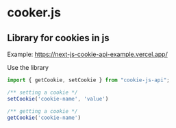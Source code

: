 # cooker.js

## Library for cookies in js

Example: https://next-js-cookie-api-example.vercel.app/

Use the library

```typescript
import { getCookie, setCookie } from "cookie-js-api";

/** setting a cookie */
setCookie('cookie-name', 'value')

/** getting a cookie */
getCookie('cookie-name')
```